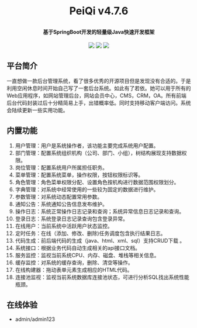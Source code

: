 
<h1 align="center" style="margin: 30px 0 30px; font-weight: bold;">PeiQi v4.7.6</h1>
<h4 align="center">基于SpringBoot开发的轻量级Java快速开发框架</h4>
<p align="center">
	<a href="https://github.com/zhuangCs/PeiQi"><img src="https://gitee.com/y_project/PeiQi/badge/star.svg?theme=gvp"></a>
	<a href="https://github.com/zhuangCs/PeiQi"><img src="https://img.shields.io/badge/PeiQi-v4.7.6-brightgreen.svg"></a>
	<a href="https://github.com/zhuangCs/PeiQi"><img src="https://img.shields.io/github/license/mashape/apistatus.svg"></a>
</p>

## 平台简介

一直想做一款后台管理系统，看了很多优秀的开源项目但是发现没有合适的。于是利用空闲休息时间开始自己写了一套后台系统。如此有了若依。她可以用于所有的Web应用程序，如网站管理后台，网站会员中心，CMS，CRM，OA。所有前端后台代码封装过后十分精简易上手，出错概率低。同时支持移动客户端访问。系统会陆续更新一些实用功能。

## 内置功能

1.  用户管理：用户是系统操作者，该功能主要完成系统用户配置。
2.  部门管理：配置系统组织机构（公司、部门、小组），树结构展现支持数据权限。
3.  岗位管理：配置系统用户所属担任职务。
4.  菜单管理：配置系统菜单，操作权限，按钮权限标识等。
5.  角色管理：角色菜单权限分配、设置角色按机构进行数据范围权限划分。
6.  字典管理：对系统中经常使用的一些较为固定的数据进行维护。
7.  参数管理：对系统动态配置常用参数。
8.  通知公告：系统通知公告信息发布维护。
9.  操作日志：系统正常操作日志记录和查询；系统异常信息日志记录和查询。
10. 登录日志：系统登录日志记录查询包含登录异常。
11. 在线用户：当前系统中活跃用户状态监控。
12. 定时任务：在线（添加、修改、删除)任务调度包含执行结果日志。
13. 代码生成：前后端代码的生成（java、html、xml、sql）支持CRUD下载 。
14. 系统接口：根据业务代码自动生成相关的api接口文档。
15. 服务监控：监视当前系统CPU、内存、磁盘、堆栈等相关信息。
16. 缓存监控：对系统的缓存查询，删除、清空等操作。
17. 在线构建器：拖动表单元素生成相应的HTML代码。
18. 连接池监视：监视当前系统数据库连接池状态，可进行分析SQL找出系统性能瓶颈。

## 在线体验

- admin/admin123  


